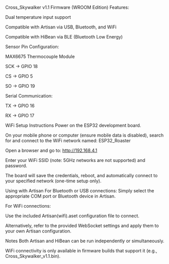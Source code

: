 Cross_Skywalker v1.1 Firmware (WROOM Edition)
Features:

Dual temperature input support

Compatible with Artisan via USB, Bluetooth, and WiFi

Compatible with HiBean via BLE (Bluetooth Low Energy)

Sensor Pin Configuration:

MAX6675 Thermocouple Module

SCK → GPIO 18

CS → GPIO 5

SO → GPIO 19

Serial Communication:

TX → GPIO 16

RX → GPIO 17

WiFi Setup Instructions
Power on the ESP32 development board.

On your mobile phone or computer (ensure mobile data is disabled), search for and connect to the WiFi network named:
ESP32_Roaster

Open a browser and go to:
http://192.168.4.1

Enter your WiFi SSID (note: 5GHz networks are not supported) and password.

The board will save the credentials, reboot, and automatically connect to your specified network (one-time setup only).

Using with Artisan
For Bluetooth or USB connections:
Simply select the appropriate COM port or Bluetooth device in Artisan.

For WiFi connections:

Use the included Artisan(wifi).aset configuration file to connect.

Alternatively, refer to the provided WebSocket settings and apply them to your own Artisan configuration.

Notes
Both Artisan and HiBean can be run independently or simultaneously.

WiFi connectivity is only available in firmware builds that support it (e.g., Cross_Skywalker_v1.1.bin).


